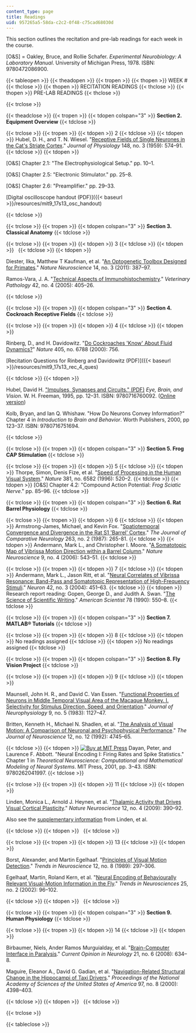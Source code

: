 ```yaml
---
content_type: page
title: Readings
uid: 957265a5-58da-c2c2-0f48-c75cad68030d
---
```


This section outlines the recitation and pre-lab readings for each week in the course.

\[O&S\] = Oakley, Bruce, and Rollie Schafer. _Experimental Neurobiology: A Laboratory Manual_. University of Michigan Press, 1978. ISBN: 9780472086900.

{{< tableopen >}}
{{< theadopen >}}
{{< tropen >}}
{{< thopen >}}
WEEK #
{{< thclose >}}
{{< thopen >}}
RECITATION READINGS
{{< thclose >}}
{{< thopen >}}
PRE-LAB READINGS
{{< thclose >}}

{{< trclose >}}

{{< theadclose >}}
{{< tropen >}}
{{< tdopen colspan="3" >}}
**Section 2. Equipment Overview**
{{< tdclose >}}

{{< trclose >}}
{{< tropen >}}
{{< tdopen >}}
2
{{< tdclose >}}
{{< tdopen >}}
Hubel, D. H., and T. N. Wiesel. "[Receptive Fields of Single Neurones in the Cat's Striate Cortex](http://www.ncbi.nlm.nih.gov/pmc/articles/PMC1363130/)." _Journal of Physiology_ 148, no. 3 (1959): 574–91.
{{< tdclose >}}
{{< tdopen >}}


\[O&S\] Chapter 2.1: "The Electrophysiological Setup." pp. 10–1.

\[O&S\] Chapter 2.5: "Electronic Stimulator." pp. 25–8.

\[O&S\] Chapter 2.6: "Preamplifier." pp. 29–33.

[Digital oscilloscope handout (PDF)]({{< baseurl >}}/resources/mit9_17s13_osc_handout)


{{< tdclose >}}

{{< trclose >}}
{{< tropen >}}
{{< tdopen colspan="3" >}}
**Section 3. Classical Anatomy**
{{< tdclose >}}

{{< trclose >}}
{{< tropen >}}
{{< tdopen >}}
3
{{< tdclose >}}
{{< tdopen >}}
 
{{< tdclose >}}
{{< tdopen >}}


Diester, Ilka, Matthew T Kaufman, et al. "[An Optogenetic Toolbox Designed for Primates](http://dx.doi.org/10.1038/nn.2749)." _Nature Neuroscience_ 14, no. 3 (2011): 387–97.

Ramos-Vara, J. A. "[Technical Aspects of Immunohistochemistry](http://dx.doi.org/10.1354/vp.42-4-405)." _Veterinary Pathology_ 42, no. 4 (2005): 405–26.


{{< tdclose >}}

{{< trclose >}}
{{< tropen >}}
{{< tdopen colspan="3" >}}
**Section 4. Cockroach Receptive Fields**
{{< tdclose >}}

{{< trclose >}}
{{< tropen >}}
{{< tdopen >}}
4
{{< tdclose >}}
{{< tdopen >}}


Rinberg, D., and H. Davidowitz. "[Do Cockroaches 'Know' About Fluid Dynamics?](http://dx.doi.org/10.1038/35015677)" _Nature_ 405, no. 6788 (2000): 756.

[Recitation Questions for Rinberg and Davidowitz (PDF)]({{< baseurl >}}/resources/mit9_17s13_rec_4_ques)


{{< tdclose >}}
{{< tdopen >}}


Hubel, David H. ["Impulses, Synapses and Circuits." (PDF)](https://epdf.pub/eye-brain-and-vision.html) _Eye, Brain, and Vision_. W. H. Freeman, 1995, pp. 12–31. ISBN: 9780716760092. ([Online version](https://epdf.pub/eye-brain-and-vision.html))

Kolb, Bryan, and Ian Q. Whishaw. "How Do Neurons Convey Information?" Chapter 4 in _Introduction to Brain and Behavior_. Worth Publishers, 2000, pp 123–37. ISBN: 9780716751694.


{{< tdclose >}}

{{< trclose >}}
{{< tropen >}}
{{< tdopen colspan="3" >}}
**Section 5. Frog CAP Stimulation**
{{< tdclose >}}

{{< trclose >}}
{{< tropen >}}
{{< tdopen >}}
5
{{< tdclose >}}
{{< tdopen >}}
Thorpe, Simon, Denis Fize, et al. "[Speed of Processing in the Human Visual System](http://dx.doi.org/10.1038/381520a0)." _Nature_ 381, no. 6582 (1996): 520–2.
{{< tdclose >}}
{{< tdopen >}}
\[O&S\] Chapter 4.2: "Compound Action Potential: _Frog Sciatic Nerve_." pp. 85–96.
{{< tdclose >}}

{{< trclose >}}
{{< tropen >}}
{{< tdopen colspan="3" >}}
**Section 6. Rat Barrel Physiology**
{{< tdclose >}}

{{< trclose >}}
{{< tropen >}}
{{< tdopen >}}
6
{{< tdclose >}}
{{< tdopen >}}
Armstrong-James, Michael, and Kevin Fox. "[Spatiotemporal Convergence and Divergence in the Rat S1 'Barrel' Cortex](http://dx.doi.org/10.1002/cne.902630209)." _The Journal of Comparative Neurology_ 263, no. 2 (1987): 265-81.
{{< tdclose >}}
{{< tdopen >}}
Andermann, Mark L., and Christopher I. Moore. "[A Somatotopic Map of Vibrissa Motion Direction within a Barrel Column](http://dx.doi.org/10.1038/nn1671)." _Nature Neuroscience_ 9, no. 4 (2006): 543–51.
{{< tdclose >}}

{{< trclose >}}
{{< tropen >}}
{{< tdopen >}}
7
{{< tdclose >}}
{{< tdopen >}}
Andermann, Mark L., Jason Ritt, et al. "[Neural Correlates of Vibrissa Resonance: Band-Pass and Somatotopic Representation of High-Frequency Stimuli](http://dx.doi.org/10.1016/S0896-6273(04)00198-9)." _Neuron_ 42, no. 3 (2004): 451–63.
{{< tdclose >}}
{{< tdopen >}}
Research report reading: Gopen, George D., and Judith A. Swan. "[The Science of Scientific Writing](https://www.americanscientist.org/blog/the-long-view/the-science-of-scientific-writing)." _American Scientist_ 78 (1990): 550–8.
{{< tdclose >}}

{{< trclose >}}
{{< tropen >}}
{{< tdopen colspan="3" >}}
**Section 7. MATLAB® Tutorials**
{{< tdclose >}}

{{< trclose >}}
{{< tropen >}}
{{< tdopen >}}
8
{{< tdclose >}}
{{< tdopen >}}
No readings assigned
{{< tdclose >}}
{{< tdopen >}}
No readings assigned
{{< tdclose >}}

{{< trclose >}}
{{< tropen >}}
{{< tdopen colspan="3" >}}
**Section 8. Fly Vision Project**
{{< tdclose >}}

{{< trclose >}}
{{< tropen >}}
{{< tdopen >}}
9
{{< tdclose >}}
{{< tdopen >}}


Maunsell, John H. R., and David C. Van Essen. "[Functional Properties of Neurons in Middle Temporal Visual Area of the Macaque Monkey. I. Selectivity for Stimulus Direction, Speed, and Orientation](http://www.ncbi.nlm.nih.gov/pubmed/6864242)." _Journal of Neurophysiology_ 9, no. 5 (1983): 1127–47.

Britten, Kenneth H., Michael N. Shadlen, et al. "[The Analysis of Visual Motion: A Comparison of Neuronal and Psychophysical Performance](http://www.jneurosci.org/content/12/12/4745.short?sid=0322c71d-b8e8-4bb1-965b-bf276507340d)." _The Journal of Neuroscience_ 12, no. 12 (1992): 4745–65.


{{< tdclose >}}
{{< tdopen >}}
[![Buy at MIT Press](/images/mp_logo.gif)](https://mitpress.mit.edu/9780262041997) Dayan, Peter, and Laurence F. Abbott. "Neural Encoding I: Firing Rates and Spike Statistics." Chapter 1 in _Theoretical Neuroscience: Computational and Mathematical Modeling of Neural Systems_. MIT Press, 2001, pp. 3–43. ISBN: 9780262041997.
{{< tdclose >}}

{{< trclose >}}
{{< tropen >}}
{{< tdopen >}}
11
{{< tdclose >}}
{{< tdopen >}}


Linden, Monica L., Arnold J. Heynen, et al. "[Thalamic Activity that Drives Visual Cortical Plasticity](http://dx.doi.org/10.1038/nn.2284)." _Nature Neuroscience_ 12, no. 4 (2009): 390–92.

Also see the [supplementary information](http://www.nature.com/neuro/journal/v12/n4/suppinfo/nn.2284_S1.html) from Linden, et al.


{{< tdclose >}}
{{< tdopen >}}
 
{{< tdclose >}}

{{< trclose >}}
{{< tropen >}}
{{< tdopen >}}
13
{{< tdclose >}}
{{< tdopen >}}


Borst, Alexander, and Martin Egelhaaf. "[Principles of Visual Motion Detection](http://dx.doi.org/10.1016/0166-2236(89)90010-6)." _Trends in Neuroscience_ 12, no. 8 (1989): 297–306.

Egelhaaf, Martin, Roland Kern, et al. "[Neural Encoding of Behaviourally Relevant Visual-Motion Information in the Fly](http://dx.doi.org/10.1016/S0166-2236(02)02063-5)." _Trends in Neurosciences_ 25, no. 2 (2002): 96–102.


{{< tdclose >}}
{{< tdopen >}}
 
{{< tdclose >}}

{{< trclose >}}
{{< tropen >}}
{{< tdopen colspan="3" >}}
**Section 9. Human Physiology**
{{< tdclose >}}

{{< trclose >}}
{{< tropen >}}
{{< tdopen >}}
14
{{< tdclose >}}
{{< tdopen >}}


Birbaumer, Niels, Ander Ramos Murguialday, et al. "[Brain-Computer Interface in Paralysis](http://www.ncbi.nlm.nih.gov/pubmed/18989104)." _Current Opinion in Neurology_ 21, no. 6 (2008): 634–8.

Maguire, Eleanor A., David G. Gadian, et al. "[Navigation-Related Structural Change in the Hippocampi of Taxi Drivers](http://dx.doi.org/10.1073/pnas.070039597)." _Proceedings of the National Academy of Sciences of the United States of America_ 97, no. 8 (2000): 4398–403.


{{< tdclose >}}
{{< tdopen >}}
 
{{< tdclose >}}

{{< trclose >}}

{{< tableclose >}}